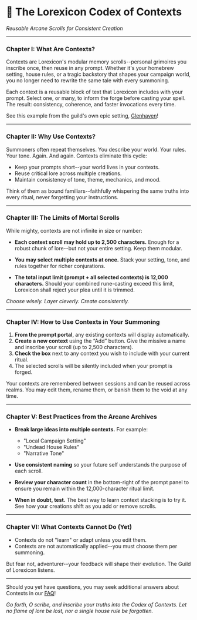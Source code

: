 # **📜 The Lorexicon Codex of Contexts**

_Reusable Arcane Scrolls for Consistent Creation_

---

### Chapter I: What Are Contexts?

Contexts are Lorexicon's modular memory scrolls--personal grimoires you inscribe once, then reuse in any prompt. Whether it's your homebrew setting, house rules, or a tragic backstory that shapes your campaign world, you no longer need to rewrite the same tale with every summoning.

Each context is a reusable block of text that Lorexicon includes with your prompt. Select one, or many, to inform the forge before casting your spell. The result: consistency, coherence, and faster invocations every time.

See this example from the guild's own epic setting, [Glenhaven](examples/Glenhaven-Context.md)!

---

### Chapter II: Why Use Contexts?

Summoners often repeat themselves. You describe your world. Your rules. Your tone. Again. And again. Contexts eliminate this cycle:

- Keep your prompts short--your world lives in your contexts.
- Reuse critical lore across multiple creations.
- Maintain consistency of tone, theme, mechanics, and mood.

Think of them as bound familiars--faithfully whispering the same truths into every ritual, never forgetting your instructions.

---

### Chapter III: The Limits of Mortal Scrolls

While mighty, contexts are not infinite in size or number:

- **Each context scroll may hold up to 2,500 characters.**
  Enough for a robust chunk of lore--but not your entire setting. Keep them modular.

- **You may select multiple contexts at once.**
  Stack your setting, tone, and rules together for richer conjurations.

- **The total input limit (prompt + all selected contexts) is 12,000 characters.**
  Should your combined rune-casting exceed this limit, Lorexicon shall reject your plea until it is trimmed.

_Choose wisely. Layer cleverly. Create consistently._

---

### Chapter IV: How to Use Contexts in Your Summoning

1. **From the prompt portal**, any existing contexts will display automatically.
2. **Create a new context** using the “Add” button. Give the missive a name and inscribe your scroll (up to 2,500 characters).
3. **Check the box** next to any context you wish to include with your current ritual.
4. The selected scrolls will be silently included when your prompt is forged.

Your contexts are remembered between sessions and can be reused across realms. You may edit them, rename them, or banish them to the void at any time.

---

### Chapter V: Best Practices from the Arcane Archives

- **Break large ideas into multiple contexts.** For example:

  - "Local Campaign Setting"
  - "Undead House Rules"
  - "Narrative Tone"

- **Use consistent naming** so your future self understands the purpose of each scroll.

- **Review your character count** in the bottom-right of the prompt panel to ensure you remain within the 12,000-character ritual limit.

- **When in doubt, test.** The best way to learn context stacking is to try it. See how your creations shift as you add or remove scrolls.

---

### Chapter VI: What Contexts Cannot Do (Yet)

- Contexts do not "learn" or adapt unless you edit them.
- Contexts are not automatically applied--you must choose them per summoning.

But fear not, adventurer--your feedback will shape their evolution. The Guild of Lorexicon listens.

---

Should you yet have questions, you may seek additional answers about Contexts in our [FAQ](FAQ.md#-contexts)!

_Go forth, O scribe, and inscribe your truths into the Codex of Contexts. Let no flame of lore be lost, nor a single house rule be forgotten._
